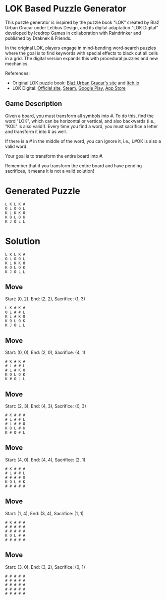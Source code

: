 # LOK Based Puzzle Generator

This puzzle generator is inspired by the puzzle book "LOK" created by Blaž Urban Gracar under Letibus Design, and its digital adaptation "LOK Digital" developed by Icedrop Games in collaboration with Raindrinker and published by Draknek & Friends.

In the original LOK, players engage in mind-bending word-search puzzles where the goal is to find keywords with special effects to black out all cells in a grid. The digital version expands this with procedural puzzles and new mechanics.

References:
- Original LOK puzzle book: [Blaž Urban Gracar's site](https://www.blazgracar.com/lok) and [Itch.io](https://letibus.itch.io/lok)
- LOK Digital: [Official site](https://lok-digital.com/), [Steam](https://store.steampowered.com/app/2207440/LOK_Digital/), [Google Play](https://play.google.com/store/apps/details?id=com.IcedropGames.LOK), [App Store](https://apps.apple.com/us/app/lok-digital/id6476513210)

## Game Description

Given a board, you must transform all symbols into #. To do this, find the word "LOK", which can be horizontal or vertical, and also backwards (i.e., "KOL" is also valid!). Every time you find a word, you must sacrifice a letter and transform it into # as well.

If there is a # in the middle of the word, you can ignore it, i.e., L#OK is also a valid word.

Your goal is to transform the entire board into #.

Remember that if you transform the entire board and have pending sacrifices, it means it is not a valid solution!

# Generated Puzzle

```
L K L K #
O L O O L
K L K K O
K O L O K
K J O L L
```

# Solution

```
L K L K #
O L O O L
K L K K O
K O L O K
K J O L L
```

## Move

Start: (0, 2), End: (2, 2), Sacrifice: (1, 3)

```
L K # K #
O L # # L
K L # K O
K O L O K
K J O L L
```

## Move

Start: (0, 0), End: (2, 0), Sacrifice: (4, 1)

```
# K # K #
# L # # L
# L # K O
K O L O K
K # O L L
```

## Move

Start: (2, 3), End: (4, 3), Sacrifice: (0, 3)

```
# K # # #
# L # # L
# L # # O
K O L # K
K # O # L
```

## Move

Start: (4, 0), End: (4, 4), Sacrifice: (2, 1)

```
# K # # #
# L # # L
# # # # O
K O L # K
# # # # #
```

## Move

Start: (1, 4), End: (3, 4), Sacrifice: (1, 1)

```
# K # # #
# # # # #
# # # # #
K O L # #
# # # # #
```

## Move

Start: (3, 0), End: (3, 2), Sacrifice: (0, 1)

```
# # # # #
# # # # #
# # # # #
# # # # #
# # # # #
```

